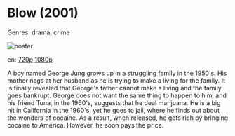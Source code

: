 # Blow (2001)

Genres: drama, crime

![poster](http://image.tmdb.org/t/p/w500/yCLLbZzAa7jreGus7pvjZmL0bj7.jpg)

en:
  [720p](magnet:?xt=urn:btih:397A97A3183F5A6F419FF1339CF31430AAC7CFBF&tr=udp://glotorrents.pw:6969/announce&tr=udp://tracker.opentrackr.org:1337/announce&tr=udp://torrent.gresille.org:80/announce&tr=udp://tracker.openbittorrent.com:80&tr=udp://tracker.coppersurfer.tk:6969&tr=udp://tracker.leechers-paradise.org:6969&tr=udp://p4p.arenabg.ch:1337&tr=udp://tracker.internetwarriors.net:1337)
  [1080p](magnet:?xt=urn:btih:8B0371040775528612D59A26F05609C420DFF2B7&tr=udp://glotorrents.pw:6969/announce&tr=udp://tracker.opentrackr.org:1337/announce&tr=udp://torrent.gresille.org:80/announce&tr=udp://tracker.openbittorrent.com:80&tr=udp://tracker.coppersurfer.tk:6969&tr=udp://tracker.leechers-paradise.org:6969&tr=udp://p4p.arenabg.ch:1337&tr=udp://tracker.internetwarriors.net:1337)
  


A boy named George Jung grows up in a struggling family in the 1950's. His mother nags at her husband as he is trying to make a living for the family. It is finally revealed that George's father cannot make a living and the family goes bankrupt. George does not want the same thing to happen to him, and his friend Tuna, in the 1960's, suggests that he deal marijuana. He is a big hit in California in the 1960's, yet he goes to jail, where he finds out about the wonders of cocaine. As a result, when released, he gets rich by bringing cocaine to America. However, he soon pays the price.